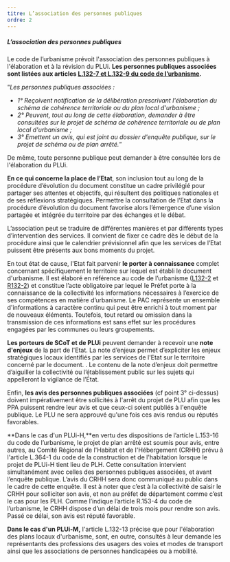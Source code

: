 ```yaml
---
titre: L’association des personnes publiques
ordre: 2
---
```


##### L’association des personnes publiques

Le code de l’urbanisme prévoit l'association des personnes publiques à l'élaboration et à la révision du PLUi. **Les personnes publiques associées sont listées aux articles [L.132-7 et L.132-9 du code de l’urbanisme](https://www.legifrance.gouv.fr/codes/section_lc/LEGITEXT000006074075/LEGISCTA000031210810/#LEGISCTA000031212151).**

“*Les personnes publiques associées :*
- *1° Reçoivent notification de la délibération prescrivant l'élaboration du schéma de cohérence territoriale ou du plan local d'urbanisme ;*
- *2° Peuvent, tout au long de cette élaboration, demander à être consultées sur le projet de schéma de cohérence territoriale ou de plan local d'urbanisme ;*
- *3° Emettent un avis, qui est joint au dossier d'enquête publique, sur le projet de schéma ou de plan arrêté.*”

De même, toute personne publique peut demander à être consultée lors de l'élaboration du PLUi.

**En ce qui concerne la place de l’Etat**, son inclusion tout au long de la procédure d’évolution du document constitue un cadre privilégié pour partager ses attentes et objectifs, qui résultent des politiques nationales et de ses réflexions stratégiques. Permettre la consultation de l’Etat dans la procédure d’évolution du document  favorise alors l’émergence d’une vision partagée et intégrée du territoire par des échanges et le débat.

L’association peut se traduire de différentes manières et par différents types d’intervention des services. Il convient de fixer ce cadre dès le début de la procédure ainsi que le calendrier prévisionnel afin que les services de l’Etat puissent être présents aux bons moments du projet.

En tout état de cause, l'Etat fait parvenir **le porter à connaissance** complet concernant spécifiquement le territoire sur lequel est établi le document d'urbanisme.  Il est élaboré en référence au code de l’urbanisme ([L132-2](https://www.legifrance.gouv.fr/codes/article_lc/LEGIARTI000031210796/) et [R132-2](https://www.legifrance.gouv.fr/codes/section_lc/LEGITEXT000006074075/LEGISCTA000031210792/#LEGISCTA000031212163)) et constitue l’acte obligatoire par lequel le Préfet porte à la connaissance de la collectivité les informations nécessaires à l’exercice de ses compétences en matière d’urbanisme. Le PAC représente un ensemble d'informations à caractère continu qui peut être enrichi à tout moment par de nouveaux éléments. Toutefois, tout retard ou omission dans la transmission de ces informations est sans effet sur les procédures engagées par les communes ou leurs groupements.

**Les porteurs de SCoT et de PLUi** peuvent demander à recevoir une **note d'enjeux** de la part de l'Etat. La note d’enjeux permet
d’expliciter les enjeux stratégiques locaux identifiés par les services de l'Etat sur le territoire concerné par le document. . Le contenu de la
note d’enjeux doit permettre
d’aiguiller la collectivité ou l’établissement
public sur les sujets qui appelleront la
vigilance de l’État.


Enfin, **les avis des personnes publiques associées** (cf point 3° ci-dessus) doivent impérativement être sollicités à l'arrêt du projet de PLU afin que les PPA puissent rendre leur avis et que ceux-ci soient publiés à l'enquête publique. Le PLU ne sera approuvé qu'une fois ces avis rendus ou réputés favorables.

**Dans le cas d'un PLUi-H,**en vertu des dispositions de l’article L.153-16 du code de l’urbanisme, le projet de plan arrêté est soumis pour avis, entre autres, au Comité Régional de l'Habitat et de l'Hébergement (CRHH) prévu à l'article L.364-1 du code de la construction et de l'habitation lorsque le projet de PLUi-H tient lieu de PLH.
Cette consultation intervient simultanément avec celles des personnes publiques associées, et avant l’enquête publique. L’avis du CRHH sera donc communiqué au public dans le cadre de cette enquête.
Il est à noter que c’est à la collectivité de saisir le CRHH pour solliciter son avis, et non au préfet de département comme c’est le cas pour les PLH. Comme l’indique l’article R.153-4 du code de l’urbanisme, le CRHH dispose d’un délai de trois mois pour rendre son avis. Passé ce délai, son avis est réputé favorable.

**Dans le cas d'un PLUi-M,** l'article L.132-13 précise que pour l'élaboration des plans locaux d'urbanisme, sont, en outre, consultés à leur demande les représentants des professions des usagers des voies et modes de transport ainsi que les associations de personnes handicapées ou à mobilité.

